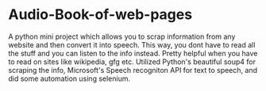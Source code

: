 # Audio-Book-of-web-pages
A python mini project which allows you to scrap information from any website and then convert it into speech.
This way, you dont have to read all the stuff and you can listen to the info instead.
Pretty helpful when you have to read on sites like wikipedia, gfg etc.
Utilized Python's beautiful soup4 for scraping the info, Microsoft's Speech recogniton API for text to speech, and did some automation using selenium.
